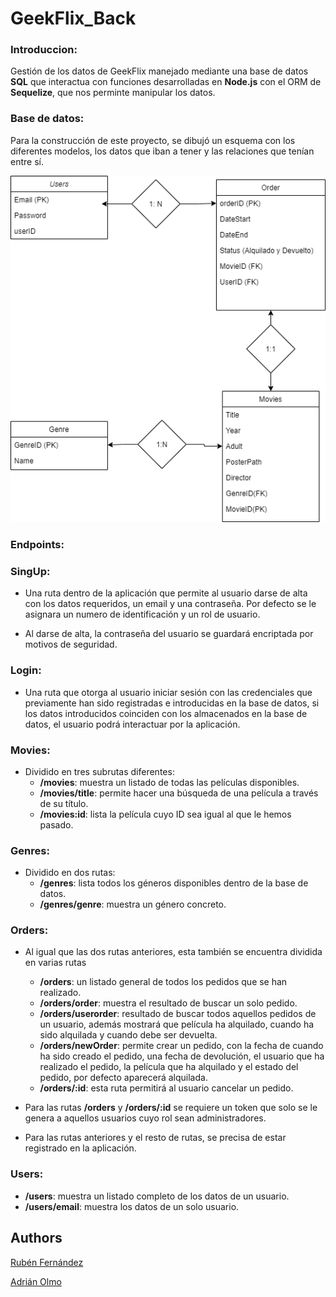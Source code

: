 # GeekFlix_Back

### Introduccion: 
Gestión de los datos de GeekFlix manejado mediante una base de datos **SQL** que interactua con funciones desarrolladas en **Node.js** con el ORM de **Sequelize**, que nos perminte manipular los datos.

### Base de datos:
Para la construcción de este proyecto, se dibujó un esquema con los diferentes modelos, los datos que iban a tener y las relaciones que tenían entre sí.

![image](https://raw.githubusercontent.com/adrian-olmo/GeekFlix_Back/develop/assets/bbdd.png)


### Endpoints:
 ### SingUp: 
 
 - Una ruta dentro de la aplicación que permite al usuario darse de alta con los datos requeridos, un email y una contraseña. Por defecto se le asignara un numero de identificación y un rol de usuario.
 
 - Al darse de alta, la contraseña del usuario se guardará encriptada por motivos de seguridad.

 
 ### Login: 
 
 - Una ruta que otorga al usuario iniciar sesión con las credenciales que previamente han sido registradas e introducidas en la base de datos, si los datos introducidos coinciden con los almacenados en la base de datos, el usuario podrá interactuar por la aplicación.
 
 ### Movies: 
 
 - Dividido en tres subrutas diferentes:
   - **/movies**: muestra un listado de todas las películas disponibles.
   - **/movies/title**: permite hacer una búsqueda de una película a través de su título.
   - **/movies:id**: lista la película cuyo ID sea igual al que le hemos pasado.

 ### Genres: 
 - Dividido en dos rutas:
   - **/genres**: lista todos los géneros disponibles dentro de la base de datos.
   - **/genres/genre**: muestra un género concreto.
   
 ### Orders: 
 - Al igual que las dos rutas anteriores, esta también se encuentra dividida en varias rutas
   - **/orders**: un listado general de todos los pedidos que se han realizado.
   - **/orders/order**: muestra el resultado de buscar un solo pedido.
   - **/orders/userorder**: resultado de buscar todos aquellos pedidos de un usuario, además mostrará que película ha alquilado, cuando ha sido alquilada y cuando debe ser devuelta.
   - **/orders/newOrder**: permite crear un pedido, con la fecha de cuando ha sido creado el pedido, una fecha de devolución, el usuario que ha realizado el pedido, la película que ha alquilado y el estado del pedido, por defecto aparecerá alquilada.
   - **/orders/:id**: esta ruta permitirá al usuario cancelar un pedido.

 - Para las rutas **/orders** y **/orders/:id** se requiere un token que solo se le genera a aquellos usuarios cuyo rol sean administradores.
 - Para las rutas anteriores y el resto de rutas, se precisa de estar registrado en la aplicación.

 ### Users: 
  - **/users**: muestra un listado completo de los datos de un usuario.
  - **/users/email**: muestra los datos de un solo usuario.
 
 
 ## Authors

[Rubén Fernández](https://www.linkedin.com/in/rubenfernandezsantos/)

[Adrián Olmo](https://www.linkedin.com/in/adrian-olmo/)
